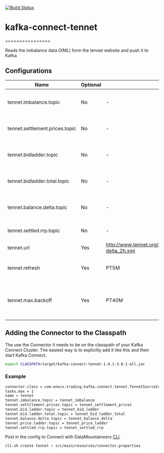 [![Build Status](https://travis-ci.org/Eneco/kafka-connect-tennet.svg?branch=master)](https://travis-ci.org/Eneco/kafka-connect-tennet)

# kafka-connect-tennet
================

Reads the imbalance data (XML) form the tennet website and push it to Kafka

## Configurations

| Name                     | Optional | Default | Description                                  |
|--------------------------|----------|---------|----------------------------------------------|
| tennet.imbalance.topic   | No       | - | The topic to write imbalance data to.        |
| tennet.settlement.prices.topic | No | - | The topic to write settlement price data to. |
| tennet.bidladder.topic   | No       | -  | The topic to write bid ladder data to.       |
| tennet.bidladder.total.topic   | No       | - | The topic to write bidladder total data to.        |
| tennet.balance.delta.topic | No | - | The topic to write balance delta data to. |
| tennet.settled.rrp.topic   | No       | -  | The topic to write settled rrp data to.       |
| tennet.url               | Yes      | http://www.tennet.org/xml/balancedeltaprices/balans-delta_2h.xml | Tennet endpoint.|
| tennet.refresh           | Yes      | PT5M | The poll frequency in ISO8601 format.        |
| tennet.max.backoff       | Yes      | PT40M | On failure, exponentially backoff to at most this ISO8601 duration. |


## Adding the Connector to the Classpath

The use the Connector it needs to be on the classpath of your Kafka Connect Cluster. The easiest way is to
explicitly add it like this and then start Kafka Connect.

```bash
export CLASSPATH=target/kafka-connect-tennet-1.0.1-3.0.1-all.jar
```


### Example

```bash
connector.class = com.eneco.trading.kafka.connect.tennet.TennetSourceConnector
tasks.max = 1
name = tennet
tennet.imbalance.topic = tennet_imbalance
tennet.setttlement.prices.topic = tennet_settlement_prices
tennet.bid.ladder.topic = tennet_bid_ladder
tennet.bid.ladder.total.topic = tennet_bid_ladder_total
tennet.balance.delta.topic = tennet_balance_delta
tennet.price.ladder.topic = tennet_price_ladder
tennet.settled.rrp.topic = tennet_settled_rrp
```

Post in the config to Connect with DataMountaineers [CLI](https://github.com/datamountaineer/kafka-connect-tools).

```bash
cli.sh create tennet < src/main/resources/connector.properties
```
